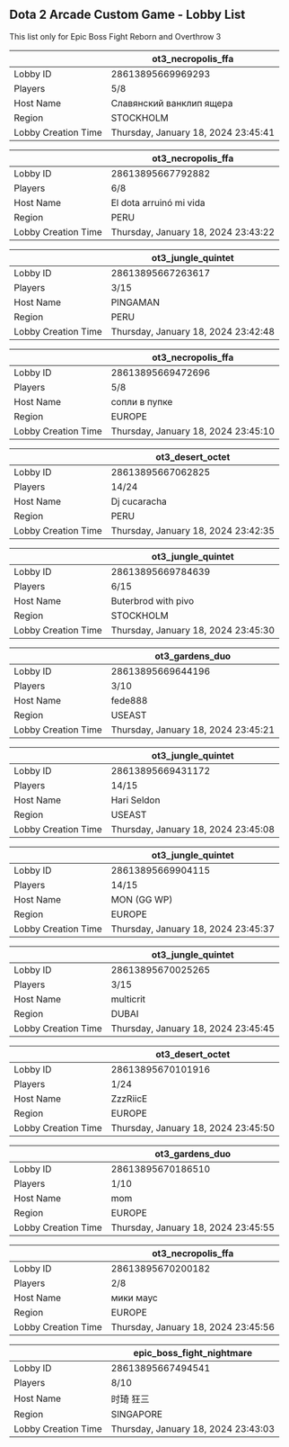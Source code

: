 ## Dota 2 Arcade Custom Game - Lobby List

This list only for Epic Boss Fight Reborn and Overthrow 3

|  | ot3_necropolis_ffa |
| ------ | ------ |
| Lobby ID | 28613895669969293 |
| Players | 5/8 |
| Host Name | Славянский ванклип ящера |
| Region | STOCKHOLM |
| Lobby Creation Time | Thursday, January 18, 2024 23:45:41 |


|  | ot3_necropolis_ffa |
| ------ | ------ |
| Lobby ID | 28613895667792882 |
| Players | 6/8 |
| Host Name | El dota arruinó mi vida |
| Region | PERU |
| Lobby Creation Time | Thursday, January 18, 2024 23:43:22 |


|  | ot3_jungle_quintet |
| ------ | ------ |
| Lobby ID | 28613895667263617 |
| Players | 3/15 |
| Host Name | PINGAMAN |
| Region | PERU |
| Lobby Creation Time | Thursday, January 18, 2024 23:42:48 |


|  | ot3_necropolis_ffa |
| ------ | ------ |
| Lobby ID | 28613895669472696 |
| Players | 5/8 |
| Host Name | сопли в пупке |
| Region | EUROPE |
| Lobby Creation Time | Thursday, January 18, 2024 23:45:10 |


|  | ot3_desert_octet |
| ------ | ------ |
| Lobby ID | 28613895667062825 |
| Players | 14/24 |
| Host Name | Dj cucaracha |
| Region | PERU |
| Lobby Creation Time | Thursday, January 18, 2024 23:42:35 |


|  | ot3_jungle_quintet |
| ------ | ------ |
| Lobby ID | 28613895669784639 |
| Players | 6/15 |
| Host Name | Buterbrod with pivo |
| Region | STOCKHOLM |
| Lobby Creation Time | Thursday, January 18, 2024 23:45:30 |


|  | ot3_gardens_duo |
| ------ | ------ |
| Lobby ID | 28613895669644196 |
| Players | 3/10 |
| Host Name | fede888 |
| Region | USEAST |
| Lobby Creation Time | Thursday, January 18, 2024 23:45:21 |


|  | ot3_jungle_quintet |
| ------ | ------ |
| Lobby ID | 28613895669431172 |
| Players | 14/15 |
| Host Name | Hari Seldon |
| Region | USEAST |
| Lobby Creation Time | Thursday, January 18, 2024 23:45:08 |


|  | ot3_jungle_quintet |
| ------ | ------ |
| Lobby ID | 28613895669904115 |
| Players | 14/15 |
| Host Name | MON (GG WP) |
| Region | EUROPE |
| Lobby Creation Time | Thursday, January 18, 2024 23:45:37 |


|  | ot3_jungle_quintet |
| ------ | ------ |
| Lobby ID | 28613895670025265 |
| Players | 3/15 |
| Host Name | multicrit |
| Region | DUBAI |
| Lobby Creation Time | Thursday, January 18, 2024 23:45:45 |


|  | ot3_desert_octet |
| ------ | ------ |
| Lobby ID | 28613895670101916 |
| Players | 1/24 |
| Host Name | ZzzRiicE |
| Region | EUROPE |
| Lobby Creation Time | Thursday, January 18, 2024 23:45:50 |


|  | ot3_gardens_duo |
| ------ | ------ |
| Lobby ID | 28613895670186510 |
| Players | 1/10 |
| Host Name | mom |
| Region | EUROPE |
| Lobby Creation Time | Thursday, January 18, 2024 23:45:55 |


|  | ot3_necropolis_ffa |
| ------ | ------ |
| Lobby ID | 28613895670200182 |
| Players | 2/8 |
| Host Name | мики маус |
| Region | EUROPE |
| Lobby Creation Time | Thursday, January 18, 2024 23:45:56 |


|  | epic_boss_fight_nightmare |
| ------ | ------ |
| Lobby ID | 28613895667494541 |
| Players | 8/10 |
| Host Name | 时琦 狂三 |
| Region | SINGAPORE |
| Lobby Creation Time | Thursday, January 18, 2024 23:43:03 |


